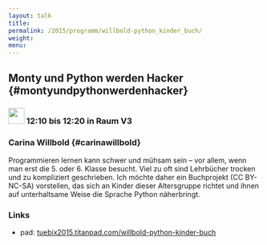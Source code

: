 ```yaml
---
layout: talk
title:
permalink: /2015/programm/willbold-python_kinder_buch/
weight: 
menu:
---
```

## Monty und Python werden Hacker {#montyundpythonwerdenhacker}

### <img height = "32" src="../../../images/lightning.svg"> 12:10 bis 12:20 in Raum V3

### Carina Willbold {#carinawillbold}

Programmieren lernen kann schwer und mühsam sein – vor allem, wenn man erst die 5. oder 6. Klasse besucht.
Viel zu oft sind Lehrbücher trocken und zu kompliziert geschrieben.
Ich möchte daher ein Buchprojekt (CC BY-NC-SA) vorstellen, das sich an Kinder dieser Altersgruppe richtet und ihnen auf unterhaltsame Weise die Sprache Python näherbringt.

### Links

- pad: <a href="https://tuebix2015.titanpad.com/willbold-python-kinder-buch" target="_blank">tuebix2015.titanpad.com/willbold-python-kinder-buch</a>
